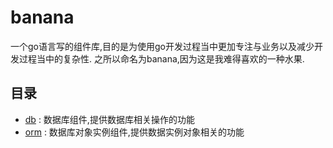 # banana
一个go语言写的组件库,目的是为使用go开发过程当中更加专注与业务以及减少开发过程当中的复杂性. 之所以命名为banana,因为这是我难得喜欢的一种水果.

## 目录

* [db](./db) : 数据库组件,提供数据库相关操作的功能
* [orm](./orm) : 数据库对象实例组件,提供数据实例对象相关的功能

